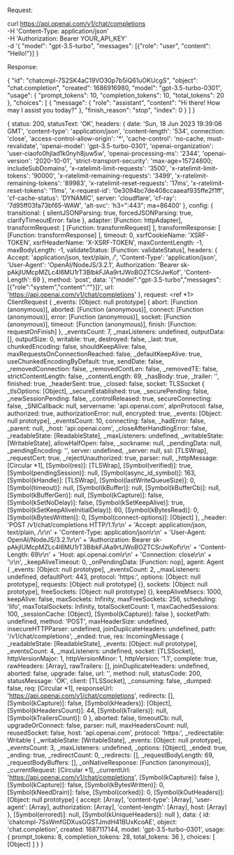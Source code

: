 Request:

curl https://api.openai.com/v1/chat/completions \
  -H 'Content-Type: application/json' \
  -H 'Authorization: Bearer YOUR_API_KEY' \
  -d '{
  "model": "gpt-3.5-turbo",
  "messages": [{"role": "user", "content": "Hello!"}]
  }

Response:

{
  "id": "chatcmpl-7S2SK4aC19VO30p7b5iQ61uOKUcgS",
  "object": "chat.completion",
  "created": 1686916980,
  "model": "gpt-3.5-turbo-0301",
  "usage": {
    "prompt_tokens": 10,
    "completion_tokens": 10,
    "total_tokens": 20
  },
  "choices": [
    {
      "message": {
        "role": "assistant",
        "content": "Hi there! How may I assist you today?"
      },
      "finish_reason": "stop",
      "index": 0
    }
  ]
}



{
  status: 200,
  statusText: 'OK',
  headers: {
    date: 'Sun, 18 Jun 2023 19:39:06 GMT',
    'content-type': 'application/json',
    'content-length': '534',
    connection: 'close',
    'access-control-allow-origin': '*',
    'cache-control': 'no-cache, must-revalidate',
    'openai-model': 'gpt-3.5-turbo-0301',
    'openai-organization': 'user-ciaofo0hjlad1k0nyh8juw5w',
    'openai-processing-ms': '2344',
    'openai-version': '2020-10-01',
    'strict-transport-security': 'max-age=15724800; includeSubDomains',
    'x-ratelimit-limit-requests': '3500',
    'x-ratelimit-limit-tokens': '90000',
    'x-ratelimit-remaining-requests': '3499',
    'x-ratelimit-remaining-tokens': '89983',
    'x-ratelimit-reset-requests': '17ms',
    'x-ratelimit-reset-tokens': '11ms',
    'x-request-id': '0e3094bc7de408ccaaeaf935ffe2f1ff',
    'cf-cache-status': 'DYNAMIC',
    server: 'cloudflare',
    'cf-ray': '7d95ff03fa73bf65-WAW',
    'alt-svc': 'h3=":443"; ma=86400'
  },
  config: {
    transitional: {
      silentJSONParsing: true,
      forcedJSONParsing: true,
      clarifyTimeoutError: false
    },
    adapter: [Function: httpAdapter],
    transformRequest: [ [Function: transformRequest] ],
    transformResponse: [ [Function: transformResponse] ],
    timeout: 0,
    xsrfCookieName: 'XSRF-TOKEN',
    xsrfHeaderName: 'X-XSRF-TOKEN',
    maxContentLength: -1,
    maxBodyLength: -1,
    validateStatus: [Function: validateStatus],
    headers: {
      Accept: 'application/json, text/plain, */*',
      'Content-Type': 'application/json',
      'User-Agent': 'OpenAI/NodeJS/3.2.1',
      Authorization: 'Bearer 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',
      'Content-Length': 69
    },
    method: 'post',
    data: '{"model":"gpt-3.5-turbo","messages":[{"role":"system","content":""}]}',
    url: 'https://api.openai.com/v1/chat/completions'
  },
  request: <ref *1> ClientRequest {
    _events: [Object: null prototype] {
      abort: [Function (anonymous)],
      aborted: [Function (anonymous)],
      connect: [Function (anonymous)],
      error: [Function (anonymous)],
      socket: [Function (anonymous)],
      timeout: [Function (anonymous)],
      finish: [Function: requestOnFinish]
    },
    _eventsCount: 7,
    _maxListeners: undefined,
    outputData: [],
    outputSize: 0,
    writable: true,
    destroyed: false,
    _last: true,
    chunkedEncoding: false,
    shouldKeepAlive: false,
    maxRequestsOnConnectionReached: false,
    _defaultKeepAlive: true,
    useChunkedEncodingByDefault: true,
    sendDate: false,
    _removedConnection: false,
    _removedContLen: false,
    _removedTE: false,
    strictContentLength: false,
    _contentLength: 69,
    _hasBody: true,
    _trailer: '',
    finished: true,
    _headerSent: true,
    _closed: false,
    socket: TLSSocket {
      _tlsOptions: [Object],
      _secureEstablished: true,
      _securePending: false,
      _newSessionPending: false,
      _controlReleased: true,
      secureConnecting: false,
      _SNICallback: null,
      servername: 'api.openai.com',
      alpnProtocol: false,
      authorized: true,
      authorizationError: null,
      encrypted: true,
      _events: [Object: null prototype],
      _eventsCount: 10,
      connecting: false,
      _hadError: false,
      _parent: null,
      _host: 'api.openai.com',
      _closeAfterHandlingError: false,
      _readableState: [ReadableState],
      _maxListeners: undefined,
      _writableState: [WritableState],
      allowHalfOpen: false,
      _sockname: null,
      _pendingData: null,
      _pendingEncoding: '',
      server: undefined,
      _server: null,
      ssl: [TLSWrap],
      _requestCert: true,
      _rejectUnauthorized: true,
      parser: null,
      _httpMessage: [Circular *1],
      [Symbol(res)]: [TLSWrap],
      [Symbol(verified)]: true,
      [Symbol(pendingSession)]: null,
      [Symbol(async_id_symbol)]: 163,
      [Symbol(kHandle)]: [TLSWrap],
      [Symbol(lastWriteQueueSize)]: 0,
      [Symbol(timeout)]: null,
      [Symbol(kBuffer)]: null,
      [Symbol(kBufferCb)]: null,
      [Symbol(kBufferGen)]: null,
      [Symbol(kCapture)]: false,
      [Symbol(kSetNoDelay)]: false,
      [Symbol(kSetKeepAlive)]: true,
      [Symbol(kSetKeepAliveInitialDelay)]: 60,
      [Symbol(kBytesRead)]: 0,
      [Symbol(kBytesWritten)]: 0,
      [Symbol(connect-options)]: [Object]
    },
    _header: 'POST /v1/chat/completions HTTP/1.1\r\n' +
      'Accept: application/json, text/plain, */*\r\n' +
      'Content-Type: application/json\r\n' +
      'User-Agent: OpenAI/NodeJS/3.2.1\r\n' +
      'Authorization: Bearer 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\r\n' +
      'Content-Length: 69\r\n' +
      'Host: api.openai.com\r\n' +
      'Connection: close\r\n' +
      '\r\n',
    _keepAliveTimeout: 0,
    _onPendingData: [Function: nop],
    agent: Agent {
      _events: [Object: null prototype],
      _eventsCount: 2,
      _maxListeners: undefined,
      defaultPort: 443,
      protocol: 'https:',
      options: [Object: null prototype],
      requests: [Object: null prototype] {},
      sockets: [Object: null prototype],
      freeSockets: [Object: null prototype] {},
      keepAliveMsecs: 1000,
      keepAlive: false,
      maxSockets: Infinity,
      maxFreeSockets: 256,
      scheduling: 'lifo',
      maxTotalSockets: Infinity,
      totalSocketCount: 1,
      maxCachedSessions: 100,
      _sessionCache: [Object],
      [Symbol(kCapture)]: false
    },
    socketPath: undefined,
    method: 'POST',
    maxHeaderSize: undefined,
    insecureHTTPParser: undefined,
    joinDuplicateHeaders: undefined,
    path: '/v1/chat/completions',
    _ended: true,
    res: IncomingMessage {
      _readableState: [ReadableState],
      _events: [Object: null prototype],
      _eventsCount: 4,
      _maxListeners: undefined,
      socket: [TLSSocket],
      httpVersionMajor: 1,
      httpVersionMinor: 1,
      httpVersion: '1.1',
      complete: true,
      rawHeaders: [Array],
      rawTrailers: [],
      joinDuplicateHeaders: undefined,
      aborted: false,
      upgrade: false,
      url: '',
      method: null,
      statusCode: 200,
      statusMessage: 'OK',
      client: [TLSSocket],
      _consuming: false,
      _dumped: false,
      req: [Circular *1],
      responseUrl: 'https://api.openai.com/v1/chat/completions',
      redirects: [],
      [Symbol(kCapture)]: false,
      [Symbol(kHeaders)]: [Object],
      [Symbol(kHeadersCount)]: 44,
      [Symbol(kTrailers)]: null,
      [Symbol(kTrailersCount)]: 0
    },
    aborted: false,
    timeoutCb: null,
    upgradeOrConnect: false,
    parser: null,
    maxHeadersCount: null,
    reusedSocket: false,
    host: 'api.openai.com',
    protocol: 'https:',
    _redirectable: Writable {
      _writableState: [WritableState],
      _events: [Object: null prototype],
      _eventsCount: 3,
      _maxListeners: undefined,
      _options: [Object],
      _ended: true,
      _ending: true,
      _redirectCount: 0,
      _redirects: [],
      _requestBodyLength: 69,
      _requestBodyBuffers: [],
      _onNativeResponse: [Function (anonymous)],
      _currentRequest: [Circular *1],
      _currentUrl: 'https://api.openai.com/v1/chat/completions',
      [Symbol(kCapture)]: false
    },
    [Symbol(kCapture)]: false,
    [Symbol(kBytesWritten)]: 0,
    [Symbol(kNeedDrain)]: false,
    [Symbol(corked)]: 0,
    [Symbol(kOutHeaders)]: [Object: null prototype] {
      accept: [Array],
      'content-type': [Array],
      'user-agent': [Array],
      authorization: [Array],
      'content-length': [Array],
      host: [Array]
    },
    [Symbol(errored)]: null,
    [Symbol(kUniqueHeaders)]: null
  },
  data: {
    id: 'chatcmpl-7SsWmfGDXusGGSTJmdH41BUxKcoAE',
    object: 'chat.completion',
    created: 1687117144,
    model: 'gpt-3.5-turbo-0301',
    usage: { prompt_tokens: 8, completion_tokens: 28, total_tokens: 36 },
    choices: [ [Object] ]
  }
}